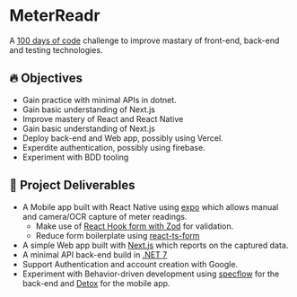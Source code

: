 # MeterReadr

A [100 days of code](https://www.100daysofcode.com/) challenge to improve mastary of front-end, back-end and testing technologies.

## 🔥 Objectives

- Gain practice with minimal APIs in dotnet.
- Gain basic understanding of Next.js
- Improve mastery of React and React Native
- Gain basic understanding of Next.js
- Deploy back-end and Web app, possibly using Vercel.
- Experdite authentication, possibly using firebase.
- Experiment with BDD tooling

## 🚀 Project Deliverables

- A Mobile app built with React Native using [expo](https://expo.dev/) which allows manual and camera/OCR capture of meter readings.
  - Make use of [React Hook form with Zod](https://articles.wesionary.team/react-hook-form-schema-validation-using-zod-80d406e22cd8) for validation.
  - Reduce form boilerplate using [react-ts-form](https://github.com/iway1/react-ts-form)
- A simple Web app built with [Next.js](https://nextjs.org/) which reports on the captured data.
- A minimal API back-end build in [.NET 7](https://dotnet.microsoft.com/en-us/download/dotnet/7.0)
- Support Authentication and account creation with Google.
- Experiment with Behavior-driven development using [specflow](https://specflow.org/) for the back-end and [Detox](https://github.com/wix/Detox) for the mobile app.



